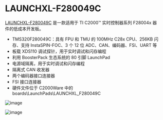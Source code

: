 # LAUNCHXL-F280049C
[LAUNCHXL-F280049C](https://www.ti.com.cn/tool/cn/LAUNCHXL-F280049C) 是一款适用于 TI C2000™ 实时控制器系列 F28004x 器件的低成本开发板。

- TMS320F280049C：具有 FPU 和 TMU 的 100MHz C28x CPU、256KB 闪存、支持 InstaSPIN-FOC、3 个 12 位 ADC、CAN、编码器、FSI、UART 等
- 板载 XDS110 调试探针，用于实时调试和闪存编程
- 利用 BoosterPack 生态系统的 80 引脚 LaunchPad
- 电源域隔离，用于实时调试和闪存编程
- 隔离式 CAN 收发器
- 两个编码器接口连接器
- FSI 接口连接器
- 硬件文件位于 C2000Ware 中的 boards\LaunchPads\LAUNCHXL_F280049C

![image](https://github.com/henji-Guo/LAUNCHXL-F280049C/assets/68638626/bf068901-4f72-4415-b02a-9fa18fb61606)

![image](https://github.com/henji-Guo/LAUNCHXL-F280049C/assets/68638626/e0a9158e-5e12-4021-9d1a-6fe6acea5022)